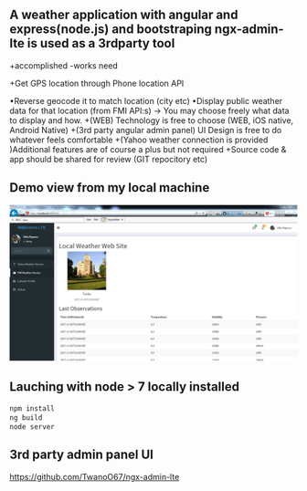 ## A weather application with angular and express(node.js) and bootstraping ngx-admin-lte is used as a 3rdparty tool

+accomplished 
-works need

+Get GPS location through Phone location API

•Reverse geocode it to match location (city etc)
•Display public weather data for that location (from FMI API:s) -> You may choose freely what data to display and how.
+(WEB) Technology is free to choose (WEB, iOS native, Android Native)
+(3rd party angular admin panel) UI Design is free to do whatever feels comfortable
+(Yahoo weather connection is provided )Additional features are of course a plus but not required
+Source code & app should be shared for review (GIT repocitory etc)

## Demo view from my local machine
![Preview](https://github.com/ottopegotti/WeatherInfoService/blob/master/local_demo.PNG)
## Lauching with node > 7 locally installed
```
npm install
ng build
node server
```

## 3rd party admin panel UI

https://github.com/TwanoO67/ngx-admin-lte
